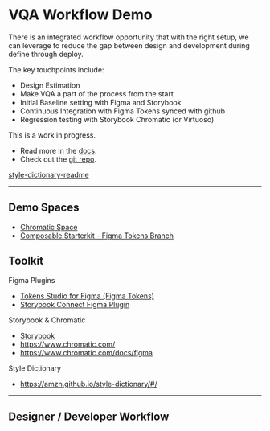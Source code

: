 # VQA Workflow Demo

There is an integrated workflow opportunity that with the right setup, we can leverage to reduce the gap between design and development during define through deploy.

The key touchpoints include:

* Design Estimation
* Make VQA a part of the process from the start
* Initial Baseline setting with Figma and Storybook
* Continuous Integration with Figma Tokens synced with github
* Regression testing with Storybook Chromatic (or Virtuoso)

This is a work in progress.

* Read more in the [docs](https://myplanet.jira.com/l/cp/KkAFmysY).
* Check out the [git repo](https://github.com/jacquesramphal/taskbox).

[style-dictionary-readme](docs/style-dictionary-readme.md)

--- 

## **Demo Spaces**
- [Chromatic Space](https://www.chromatic.com/builds?appId=6303e74a7ca862cbe4b2e0d5)
- [Composable Starterkit - Figma Tokens Branch](https://www.figma.com/file/4zJcwbOjflGtmIxnJlpAUL/branch/kKWVlPv6On9ob4h9mjvgFd/Orium's-Accelerator-Design-Kit-Enterprise-v2.0?node-id=4440%3A21848&t=Q3TMu7Phxge7M82q-0)

## Toolkit
Figma Plugins
- [Tokens Studio for Figma (Figma Tokens)](https://www.figma.com/community/plugin/843461159747178978/Tokens-Studio-for-Figma-(Figma-Tokens))
- [Storybook Connect Figma Plugin](https://help.figma.com/hc/en-us/articles/360045003494-Storybook-and-Figma)

Storybook & Chromatic
- [Storybook](https://storybook.js.org/)
- https://www.chromatic.com/
- https://www.chromatic.com/docs/figma

Style Dictionary
- https://amzn.github.io/style-dictionary/#/

---

## Designer / Developer Workflow